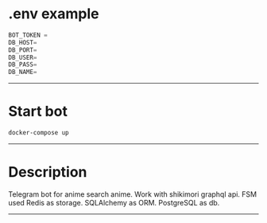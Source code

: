 # .env example

```python
BOT_TOKEN = 
DB_HOST=
DB_PORT=
DB_USER=
DB_PASS=
DB_NAME= 
```
---

# Start bot


```bash 
docker-compose up
```

---
# Description

Telegram bot for anime search anime. Work with shikimori graphql api.
FSM used Redis as storage. SQLAlchemy as ORM. PostgreSQL as db. 

---

